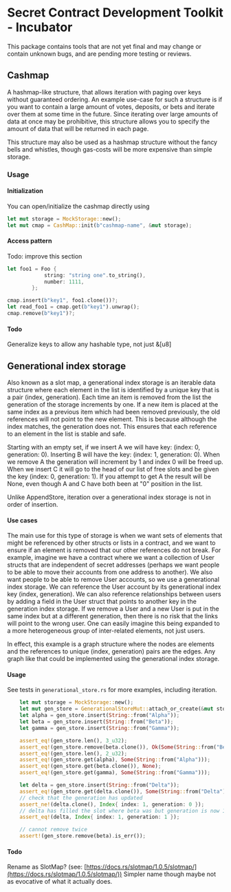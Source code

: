 # Secret Contract Development Toolkit - Incubator

This package contains tools that are not yet final and may change or contain unknown bugs, and are pending more testing or reviews.

## Cashmap

A hashmap-like structure, that allows iteration with paging over keys without guaranteed ordering.
An example use-case for such a structure is if you want to contain a large amount of votes, deposits, or bets and iterate over them at some time in the future.
Since iterating over large amounts of data at once may be prohibitive, this structure allows you to specify the amount of data that will
be returned in each page.

This structure may also be used as a hashmap structure without the fancy bells and whistles, though gas-costs will be more expensive than simple storage.

### Usage

#### Initialization

You can open/initialize the cashmap directly using 

```rust
let mut storage = MockStorage::new();
let mut cmap = CashMap::init(b"cashmap-name", &mut storage);
```

#### Access pattern

Todo: improve this section

```rust
let foo1 = Foo {
            string: "string one".to_string(),
            number: 1111,
        };

cmap.insert(b"key1", foo1.clone())?;
let read_foo1 = cmap.get(b"key1").unwrap();
cmap.remove(b"key1")?;
```

#### Todo

Generalize keys to allow any hashable type, not just &[u8]

## Generational index storage

Also known as a slot map, a generational index storage is an iterable data structure where each element in the list is identified by a unique key that is a pair (index, generation). Each time an item is removed from the list the generation of the storage increments by one. If a new item is placed at the same index as a previous item which had been removed previously, the old references will not point to the new element. This is because although the index matches, the generation does not. This ensures that each reference to an element in the list is stable and safe.

Starting with an empty set, if we insert A we will have key: (index: 0, generation: 0). Inserting B will have the key: (index: 1, generation: 0). When we remove A the generation will increment by 1 and index 0 will be freed up. When we insert C it will go to the head of our list of free slots and be given the key (index: 0, generation: 1). If you attempt to get A the result will be None, even though A and C have both been at "0" position in the list. 

Unlike AppendStore, iteration over a generational index storage is not in order of insertion.

#### Use cases

The main use for this type of storage is when we want sets of elements that might be referenced by other structs or lists in a contract, and we want to ensure if an element is removed that our other references do not break. For example, imagine we have a contract where we want a collection of User structs that are independent of secret addresses (perhaps we want people to be able to move their accounts from one address to another). We also want people to be able to remove User accounts, so we use a generational index storage. We can reference the User account by its generational index key (index, generation). We can also reference relationships between users by adding a field in the User struct that points to another key in the generation index storage. If we remove a User and a new User is put in the same index but at a different generation, then there is no risk that the links will point to the wrong user. One can easily imagine this being expanded to a more heterogeneous group of inter-related elements, not just users.

In effect, this example is a graph structure where the nodes are elements and the references to unique (index, generation) pairs are the edges. Any graph like that could be implemented using the generational index storage.

#### Usage

See tests in `generational_store.rs` for more examples, including iteration.

```rust
    let mut storage = MockStorage::new();
    let mut gen_store = GenerationalStoreMut::attach_or_create(&mut storage)?;
    let alpha = gen_store.insert(String::from("Alpha"));
    let beta = gen_store.insert(String::from("Beta"));
    let gamma = gen_store.insert(String::from("Gamma"));

    assert_eq!(gen_store.len(), 3_u32);
    assert_eq!(gen_store.remove(beta.clone()), Ok(Some(String::from("Beta"))));
    assert_eq!(gen_store.len(), 2_u32);
    assert_eq!(gen_store.get(alpha), Some(String::from("Alpha")));
    assert_eq!(gen_store.get(beta.clone()), None);
    assert_eq!(gen_store.get(gamma), Some(String::from("Gamma")));

    let delta = gen_store.insert(String::from("Delta"));
    assert_eq!(gen_store.get(delta.clone()), Some(String::from("Delta")));
    // check that the generation has updated
    assert_ne!(delta.clone(), Index{ index: 1, generation: 0 });
    // delta has filled the slot where beta was but generation is now 1
    assert_eq!(delta, Index{ index: 1, generation: 1 });

    // cannot remove twice
    assert!(gen_store.remove(beta).is_err());
```

#### Todo

Rename as SlotMap? (see: [https://docs.rs/slotmap/1.0.5/slotmap/](https://docs.rs/slotmap/1.0.5/slotmap/)) Simpler name though maybe not as evocative of what it actually does.